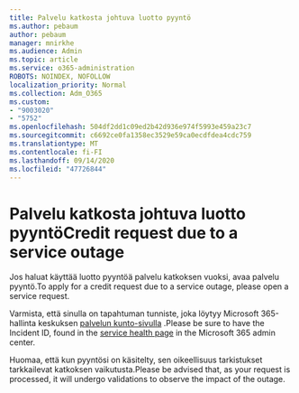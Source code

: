 ```yaml
---
title: Palvelu katkosta johtuva luotto pyyntö
ms.author: pebaum
author: pebaum
manager: mnirkhe
ms.audience: Admin
ms.topic: article
ms.service: o365-administration
ROBOTS: NOINDEX, NOFOLLOW
localization_priority: Normal
ms.collection: Adm_O365
ms.custom:
- "9003020"
- "5752"
ms.openlocfilehash: 504df2dd1c09ed2b42d936e974f5993e459a23c7
ms.sourcegitcommit: c6692ce0fa1358ec3529e59ca0ecdfdea4cdc759
ms.translationtype: MT
ms.contentlocale: fi-FI
ms.lasthandoff: 09/14/2020
ms.locfileid: "47726844"
---
```

# <a name="credit-request-due-to-a-service-outage"></a><span data-ttu-id="a15cd-102">Palvelu katkosta johtuva luotto pyyntö</span><span class="sxs-lookup"><span data-stu-id="a15cd-102">Credit request due to a service outage</span></span>

<span data-ttu-id="a15cd-103">Jos haluat käyttää luotto pyyntöä palvelu katkoksen vuoksi, avaa palvelu pyyntö.</span><span class="sxs-lookup"><span data-stu-id="a15cd-103">To apply for a credit request due to a service outage, please open a service request.</span></span>

<span data-ttu-id="a15cd-104">Varmista, että sinulla on tapahtuman tunniste, joka löytyy Microsoft 365-hallinta keskuksen [palvelun kunto-sivulla](https://docs.microsoft.com/office365/enterprise/view-service-health) .</span><span class="sxs-lookup"><span data-stu-id="a15cd-104">Please be sure to have the Incident ID, found in the [service health page](https://docs.microsoft.com/office365/enterprise/view-service-health) in the Microsoft 365 admin center.</span></span>

<span data-ttu-id="a15cd-105">Huomaa, että kun pyyntösi on käsitelty, sen oikeellisuus tarkistukset tarkkailevat katkoksen vaikutusta.</span><span class="sxs-lookup"><span data-stu-id="a15cd-105">Please be advised that, as your request is processed, it will undergo validations to observe the impact of the outage.</span></span>
